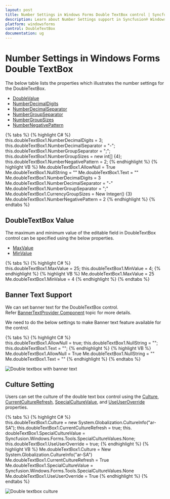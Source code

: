 ```yaml
---
layout: post
title: Number Settings in Windows Forms Double TextBox control | Syncfusion®
description: Learn about Number Settings support in Syncfusion® Windows Forms Double TextBox control and more details.
platform: windowsforms
control: DoubleTextBox
documentation: ug
---
```

# Number Settings in Windows Forms Double TextBox

The below table lists the properties which illustrates the number settings for the DoubleTextBox.

* [DoubleValue](https://help.syncfusion.com/cr/windowsforms/Syncfusion.Windows.Forms.Tools.DoubleTextBox.html#Syncfusion_Windows_Forms_Tools_DoubleTextBox_DoubleValue)
* [NumberDecimalDigits](https://help.syncfusion.com/cr/windowsforms/Syncfusion.Windows.Forms.Tools.NumericTextBox.html#Syncfusion_Windows_Forms_Tools_NumericTextBox_NumberDecimalDigits)
* [NumberDecimalSeparator](https://help.syncfusion.com/cr/windowsforms/Syncfusion.Windows.Forms.Tools.NumericTextBox.html#Syncfusion_Windows_Forms_Tools_NumericTextBox_NumberDecimalSeparator)
* [NumberGroupSeparator](https://help.syncfusion.com/cr/windowsforms/Syncfusion.Windows.Forms.Tools.NumericTextBox.html#Syncfusion_Windows_Forms_Tools_NumericTextBox_NumberGroupSeparator)
* [NumberGroupSizes](https://help.syncfusion.com/cr/windowsforms/Syncfusion.Windows.Forms.Tools.NumericTextBox.html#Syncfusion_Windows_Forms_Tools_NumericTextBox_NumberGroupSizes)
* [NumberNegativePattern](https://help.syncfusion.com/cr/windowsforms/Syncfusion.Windows.Forms.Tools.NumericTextBox.html#Syncfusion_Windows_Forms_Tools_NumericTextBox_NumberNegativePattern)

{% tabs %}
{% highlight C# %}  
this.doubleTextBox1.NumberDecimalDigits = 3;
this.doubleTextBox1.NumberDecimalSeparator = "-";
this.doubleTextBox1.NumberGroupSeparator = ";";
this.doubleTextBox1.NumberGroupSizes = new int[] {4};
this.doubleTextBox1.NumberNegativePattern = 2;
{% endhighlight %}
{% highlight VB %} 
Me.doubleTextBox1.AllowNull = True
Me.doubleTextBox1.NullString = ""
Me.doubleTextBox1.Text = ""
Me.doubleTextBox1.NumberDecimalDigits = 3
Me.doubleTextBox1.NumberDecimalSeparator = "-"
Me.doubleTextBox1.NumberGroupSeparator = ";"
Me.doubleTextBox1.CurrencyGroupSizes = New Integer() {3}
Me.doubleTextBox1.NumberNegativePattern = 2
{% endhighlight %} 
{% endtabs %}

## DoubleTextBox Value

The maximum and minimum value of the editable field in DoubleTextBox control can be specified using the below properties.

* [MaxValue](https://help.syncfusion.com/cr/windowsforms/Syncfusion.Windows.Forms.Tools.DoubleTextBox.html#Syncfusion_Windows_Forms_Tools_DoubleTextBox_MaxValue)
* [MinValue](https://help.syncfusion.com/cr/windowsforms/Syncfusion.Windows.Forms.Tools.DoubleTextBox.html#Syncfusion_Windows_Forms_Tools_DoubleTextBox_MinValue)

{% tabs %}
{% highlight C# %}  
this.doubleTextBox1.MaxValue = 25;
this.doubleTextBox1.MinValue = 4;
{% endhighlight %}
{% highlight VB %} 
Me.doubleTextBox1.MaxValue = 25
Me.doubleTextBox1.MinValue = 4
{% endhighlight %}
{% endtabs %}

## Banner Text Support

We can set banner text for the DoubleTextBox control. Refer [BannerTextProvider Component](/windowsforms/integertextbox/bannertextsupport) topic for more details.

We need to do the below settings to make Banner text feature available for the control.

{% tabs %}
{% highlight C# %}  
this.doubleTextBox1.AllowNull = true;
this.doubleTextBox1.NullString = "";
this.doubleTextBox1.Text = "";
{% endhighlight %}
{% highlight VB %} 
Me.doubleTextBox1.AllowNull = True
Me.doubleTextBox1.NullString = ""
Me.doubleTextBox1.Text = ""
{% endhighlight %}
{% endtabs %}

![Double textbox with banner text](DoubleTextBox-images/DoubleTextBox_img4.png)

## Culture Setting

Users can set the culture of the double text box control using the [Culture](https://help.syncfusion.com/cr/windowsforms/Syncfusion.Windows.Forms.Tools.NumberTextBoxBase.html#Syncfusion_Windows_Forms_Tools_NumberTextBoxBase_Culture), [CurrentCultureRefresh](https://help.syncfusion.com/cr/windowsforms/Syncfusion.Windows.Forms.Tools.NumberTextBoxBase.html#Syncfusion_Windows_Forms_Tools_NumberTextBoxBase_CurrentCultureRefresh), [SpecialCultureValue](https://help.syncfusion.com/cr/windowsforms/Syncfusion.Windows.Forms.Tools.NumberTextBoxBase.html#Syncfusion_Windows_Forms_Tools_NumberTextBoxBase_SpecialCultureValue), and [UseUserOverride](https://help.syncfusion.com/cr/windowsforms/Syncfusion.Windows.Forms.Tools.NumberTextBoxBase.html#Syncfusion_Windows_Forms_Tools_NumberTextBoxBase_UseUserOverride) properties.

{% tabs %}
{% highlight C# %}  
this.doubleTextBox1.Culture = new System.Globalization.CultureInfo("ar-SA");
this.doubleTextBox1.CurrentCultureRefresh = true;
this. doubleTextBox1.SpecialCultureValue = Syncfusion.Windows.Forms.Tools.SpecialCultureValues.None;
this.doubleTextBox1.UseUserOverride = true;
{% endhighlight %}
{% highlight VB %} 
Me.doubleTextBox1.Culture = New System.Globalization.CultureInfo("ar-SA")
Me.doubleTextBox1.CurrentCultureRefresh = True
Me.doubleTextBox1.SpecialCultureValue = Syncfusion.Windows.Forms.Tools.SpecialCultureValues.None
Me.doubleTextBox1.UseUserOverride = True
{% endhighlight %}
{% endtabs %}

![Double textbox culture](DoubleTextBox-images/DoubleTextBox-Culture.png)
